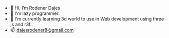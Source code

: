 - 👋 Hi, I’m Rodener Dajes
- 👀 I'm lazy programmer.
- 🌱 I'm currently learning 3d world to use in Web development using three js and r3f..
- 📫 dajesrodener8@gmail.com

<!---
InfoSysRodener/InfoSysRodener is a ✨ special ✨ repository because its `README.md` (this file) appears on your GitHub profile.
You can click the Preview link to take a look at your changes.
--->
